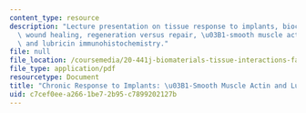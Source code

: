 ```yaml
---
content_type: resource
description: "Lecture presentation on tissue response to implants, biocompatibility,\
  \ wound healing, regeneration versus repair, \u03B1-smooth muscle actin immunohistochemistry,\
  \ and lubricin immunohistochemistry."
file: null
file_location: /coursemedia/20-441j-biomaterials-tissue-interactions-fall-2009/c7cef0eea2661be72b95c7899202127b_MIT20_441JF09_lec16_ms.pdf
file_type: application/pdf
resourcetype: Document
title: "Chronic Response to Implants: \u03B1-Smooth Muscle Actin and Lubricin"
uid: c7cef0ee-a266-1be7-2b95-c7899202127b
---
```

